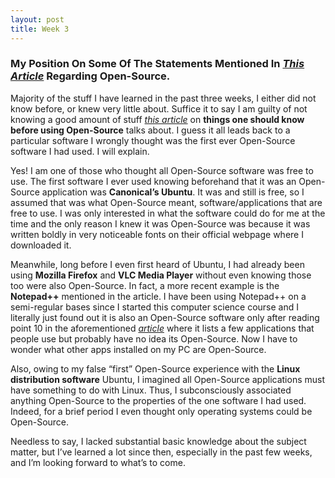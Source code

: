 ```yaml
---
layout: post
title: Week 3
---
```


### My Position On Some Of The Statements Mentioned In _[This Article](https://www.techrepublic.com/blog/10-things/10-things-you-should-know-about-open-source-before-you-use-it/)_ Regarding Open-Source.





Majority of the stuff I have learned in the past three weeks, I either did not know before, or knew very little about. Suffice it to say I am guilty of not knowing a good amount of stuff _[this article](https://www.techrepublic.com/blog/10-things/10-things-you-should-know-about-open-source-before-you-use-it/)_ on **things one should know before using Open-Source** talks about. I guess it all leads back to a particular software I wrongly thought was the first ever Open-Source software I had used. I will explain.


Yes! I am one of those who thought all Open-Source software was free to use. The first software I ever used knowing beforehand that it was an Open-Source application was **Canonical’s Ubuntu**. It was and still is free, so I assumed that was what Open-Source meant, software/applications that are free to use. I was only interested in what the software could do for me at the time and the only reason I knew it was Open-Source was because it was written boldly in very noticeable fonts on their official webpage where I downloaded it.


Meanwhile, long before I even first heard of Ubuntu, I had already been using **Mozilla Firefox** and **VLC Media Player** without even knowing those too were also Open-Source. In fact, a more recent example is the **Notepad++** mentioned in the article. I have been using Notepad++ on a semi-regular bases since I started this computer science course and I literally just found out it is also an Open-Source software only after reading point 10 in the aforementioned _[article](https://www.techrepublic.com/blog/10-things/10-things-you-should-know-about-open-source-before-you-use-it/)_ where it lists a few applications that people use but probably have no idea its Open-Source. Now I have to wonder what other apps installed on my PC are Open-Source.


Also, owing to my false “first” Open-Source experience with the __Linux distribution software__ Ubuntu, I imagined all Open-Source applications must have something to do with Linux. Thus, I subconsciously associated anything Open-Source to the properties of the one software I had used. Indeed, for a brief period I even thought only operating systems could be Open-Source.


Needless to say, I lacked substantial basic knowledge about the subject matter, but I’ve learned a lot since then, especially in the past few weeks, and I’m looking forward to what’s to come. 
